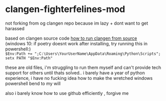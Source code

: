 # clangen-fighterfelines-mod
not forking from og clangen repo because im lazy + dont want to get harassed
<br>

based on clangen source code
[how to run clangen from source](https://docs.google.com/document/d/e/2PACX-1vRBcYwS_bZHVb2UhbvEsVvJuMijl115KcvptP69c9Rph2ouB2CRcrKHLG_XVe_4m6CZrrMfbB0j7Xrr/pub) <br>
(windows 10: if poetry doesnt work after installing, try running this in powershell:) <br> `$Env:Path += ";C:\Users\YourUserName\AppData\Roaming\Python\Scripts"; setx PATH "$Env:Path"` <br>

these are old files, i'm struggling to run them myself and can't provide tech support for others until thats solved.. i barely have a year of python experience, i have no fucking idea how to make the wretched windows powershell bend to my will <br>

also i barely know how to use github efficiently , forgive me
